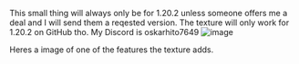 This small thing will always only be for 1.20.2 unless someone offers me a deal and I will send them a reqested version. The texture will only work for 1.20.2 on GitHub tho. My Discord is oskarhito7649 
![image](https://github.com/oskarhito/Minecraft-BetterGui/assets/130504335/e5dc5803-b893-42ba-b174-8df0d396ceef)
 
Heres a image of one of the features the texture adds. 
